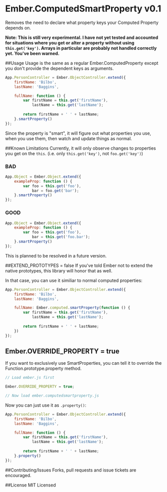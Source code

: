 Ember.ComputedSmartProperty v0.1
=================

Removes the need to declare what property keys your Computed Property depends on.

**Note: This is still very experimental. I have not yet tested and accounted for situations where you get or alter a property without using `this.get('key')`. Arrays in particular are probably not handled correctly yet. You've been warned.**

##Usage
Usage is the same as a regular Ember.ComputedProperty except you don't provide the dependent keys as arguments.

```javascript
App.PersonController = Ember.ObjectController.extend({
    firstName: 'Bilbo',
    lastName: 'Baggins',

    fullName: function () {
    	var firstName = this.get('firstName'),
    		lastName = this.get('lastName');
    		
    	return firstName + ' ' + lastName;
    }.smartProperty()
});
```
Since the property is "smart", it will figure out what properties you use, when you use them, then watch and update things as normal.

##Known Limitations
Currently, it will only observe changes to properties you get on the `this`. (i.e. only `this.get('key')`, not `foo.get('key')`)

### BAD
```javascript
App.Object = Ember.Object.extend({
    exampleProp: function () {
    	var foo = this.get('foo'),
    	    bar = foo.get('bar');
    }.smartProperty()
});
```
### GOOD
```javascript
App.Object = Ember.Object.extend({
    exampleProp: function () {
    	var foo = this.get('foo'),
    	    bar = this.get('foo.bar');
    }.smartProperty()
});
```
This is planned to be resolved in a future version.

##EXTEND_PROTOTYPES = false
If you've told Ember not to extend the native prototypes, this library will honor that as well.

In that case, you can use it similiar to normal computed properties:

```javascript
App.PersonController = Ember.ObjectController.extend({
    firstName: 'Bilbo',
    lastName: 'Baggins',

    fullName: Ember.computed.smartProperty(function () {
    	var firstName = this.get('firstName'),
    		lastName = this.get('lastName');
    		
    	return firstName + ' ' + lastName;
    })
});
```

## Ember.OVERRIDE_PROPERTY = true
If you want to exclusively use SmartProperties, you can tell it to override the Function.prototype.property method.

```javascript
// Load ember.js first

Ember.OVERRIDE_PROPERTY = true;

// Now load ember.computedsmartproperty.js
```

Now you can just use it as `.property()`:

```javascript
App.PersonController = Ember.ObjectController.extend({
    firstName: 'Bilbo',
    lastName: 'Baggins',

    fullName: function () {
    	var firstName = this.get('firstName'),
    		lastName = this.get('lastName');
    		
    	return firstName + ' ' + lastName;
    }.property()
});
```

##Contributing/Issues
Forks, pull requests and issue tickets are encouraged.

##License
MIT Licensed
